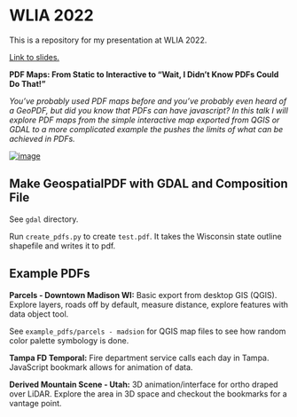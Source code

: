 # WLIA 2022

This is a repository for my presentation at WLIA 2022.

[Link to slides.](https://docs.google.com/presentation/d/1Zlo_Gr2Gj5FMem08MFTJqQNMpyEP0Y-4SAreQTla9tg/edit?usp=sharing)

**PDF Maps: From Static to Interactive to “Wait, I Didn’t Know PDFs Could Do That!”**

*You’ve probably used PDF maps before and you’ve probably even heard of a GeoPDF, but did you know that PDFs can have javascript? In this talk I will explore PDF maps from the simple interactive map exported from QGIS or GDAL to a more complicated example the pushes the limits of what can be achieved in PDFs.*

[![image](https://user-images.githubusercontent.com/10215346/155614799-0ba33d67-1743-40a8-8c65-e4084af0cea8.png)](https://docs.google.com/presentation/d/1Zlo_Gr2Gj5FMem08MFTJqQNMpyEP0Y-4SAreQTla9tg/edit?usp=sharing)

## Make GeospatialPDF with GDAL and Composition File

See `gdal` directory.

Run `create_pdfs.py` to create `test.pdf`. It takes the Wisconsin state outline shapefile and writes it to pdf.

## Example PDFs

**Parcels - Downtown Madison WI:** Basic export from desktop GIS (QGIS). Explore layers, roads off by default, measure distance, explore features with data object tool.

See `example_pdfs/parcels - madsion` for QGIS map files to see how random color palette symbology is done.

**Tampa FD Temporal:** Fire department service calls each day in Tampa. JavaScript bookmark allows for animation of data.

**Derived Mountain Scene - Utah:** 3D animation/interface for ortho draped over LiDAR. Explore the area in 3D space and checkout the bookmarks for a vantage point.
